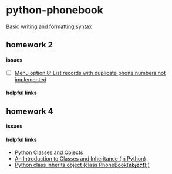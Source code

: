 # python-phonebook
[Basic writing and formatting syntax](https://help.github.com/articles/basic-writing-and-formatting-syntax/)

## homework 2
#### issues
- [ ] [Menu option 8: List records with duplicate phone numbers not implemented](https://github.com/simensollie/python-phonebook/issues/1)
#### helpful links

## homework 4
#### issues
#### helpful links
- [Python Classes and Objects](https://www.w3schools.com/python/python_classes.asp)
- [An Introduction to Classes and Inheritance (in Python)](http://www.jesshamrick.com/2011/05/18/an-introduction-to-classes-and-inheritance-in-python/)
- [Python class inherits object (class PhoneBook(**_object_**):)](http://stackoverflow.com/questions/4015417/ddg#9448136)

